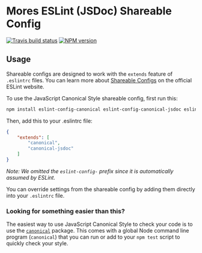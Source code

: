 # Mores ESLint (JSDoc) Shareable Config

[![Travis build status](http://img.shields.io/travis/gajus/eslint-plugin-canonical-jsdoc/master.svg?style=flat-square)](https://travis-ci.org/gajus/eslint-plugin-canonical-jsdoc)
[![NPM version](http://img.shields.io/npm/v/eslint-plugin-canonical-jsdoc.svg?style=flat-square)](https://www.npmjs.org/package/eslint-plugin-canonical-jsdoc)

## Usage

Shareable configs are designed to work with the `extends` feature of `.eslintrc` files. You can learn more about [Shareable Configs](http://eslint.org/docs/developer-guide/shareable-configs) on the official ESLint website.

To use the JavaScript Canonical Style shareable config, first run this:

```bash
npm install eslint-config-canonical eslint-config-canonical-jsdoc eslint-plugin-jsdoc
```

Then, add this to your .eslintrc file:

```json
{
    "extends": [
        "canonical",
        "canonical-jsdoc"
    ]
}
```

*Note: We omitted the `eslint-config-` prefix since it is automatically assumed by ESLint.*

You can override settings from the shareable config by adding them directly into your `.eslintrc` file.

### Looking for something easier than this?

The easiest way to use JavaScript Canonical Style to check your code is to use the [`canonical`](https://github.com/gajus/canonical) package. This comes with a global Node command line program (`canonical`) that you can run or add to your `npm test` script to quickly check your style.
